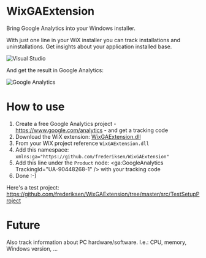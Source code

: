 # WixGAExtension
Bring Google Analytics into your Windows installer.

With just one line in your WiX installer you can track installations and uninstallations. Get insights about your application installed base.

![Visual Studio](https://raw.githubusercontent.com/frederiksen/WixGAExtension/master/documentation/screenshot.PNG)

And get the result in Google Analytics:

![Google Analytics](https://raw.githubusercontent.com/frederiksen/WixGAExtension/master/documentation/GA-screenshot.PNG)

# How to use
1. Create a free Google Analytics project - https://www.google.com/analytics - and get a tracking code
2. Download the WiX extension: [WixGAExtension.dll](https://github.com/frederiksen/WixGAExtension/releases)
3. From your WiX project reference `WixGAExtension.dll`
4. Add this namespace: `xmlns:ga="https://github.com/frederiksen/WixGAExtension"`
5. Add this line under the `Product` node: <ga:GoogleAnalytics TrackingId="UA-90448268-1" /> with your tracking code
6. Done :-)

Here's a test project:
https://github.com/frederiksen/WixGAExtension/tree/master/src/TestSetupProject

# Future
Also track information about PC hardware/software. I.e.: CPU, memory, Windows version, ...

